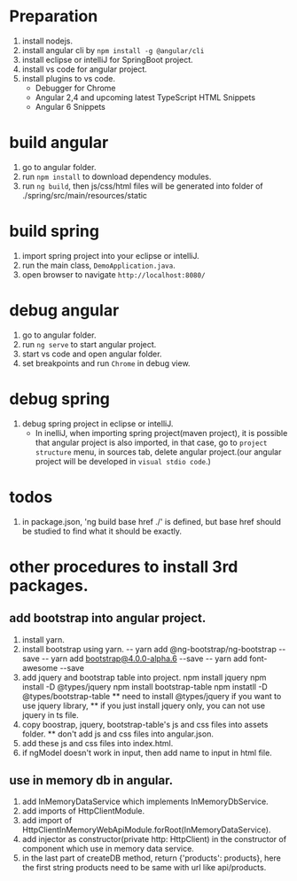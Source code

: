 # Preparation
1. install nodejs.
2. install angular cli by `npm install -g @angular/cli`
3. install eclipse or intelliJ for SpringBoot project.
4. install vs code for angular project.
5. install plugins to vs code.
   * Debugger for Chrome
   * Angular 2,4 and upcoming latest TypeScript HTML Snippets
   * Angular 6 Snippets

# build angular
1. go to angular folder.
2. run `npm install` to download dependency modules.
3. run `ng build`, then js/css/html files will be 
   generated into folder of ./spring/src/main/resources/static

# build spring 
1. import spring project into your eclipse or intelliJ.
2. run the main class, `DemoApplication.java`.
3. open browser to navigate `http://localhost:8080/`

# debug angular
1. go to angular folder.
2. run `ng serve` to start angular project.
3. start vs code and open angular folder.
4. set breakpoints and run `Chrome` in debug view.

# debug spring
1. debug spring project in eclipse or intelliJ.
    * In inelliJ, when importing spring project(maven project), it is possible that angular
      project is also imported, in that case, go to `project structure` menu, in sources tab, delete angular
      project.(our angular project will be developed in `visual stdio code`.)

# todos
1. in package.json, 'ng build base href ./' is defined, 
   but base href should be studied to find what it should be exactly.
   
#  other procedures to install 3rd packages.
## add bootstrap into angular project.
 1. install yarn.
 2. install bootstrap using yarn.
    -- yarn add @ng-bootstrap/ng-bootstrap --save
    -- yarn add bootstrap@4.0.0-alpha.6 --save
    -- yarn add font-awesome --save
 3. add jquery and bootstrap table into project.
   npm install jquery 
   npm install -D @types/jquery
   npm install bootstrap-table
   npm instatll -D @types/bootstrap-table
   ** need to install @types/jquery if you want to use jquery library,
   ** if you just install jquery only, you can not use jquery in ts file.
 4. copy boostrap, jquery, bootstrap-table's js and css files into assets folder.
   ** don't add js and css files into angular.json.
 5. add these js and css files into index.html.
 6. if ngModel doesn't work in input, then add name to input in html file.
## use in memory db in angular.
 1. add InMemoryDataService which implements InMemoryDbService.
 2. add imports of HttpClientModule.
 3. add import of HttpClientInMemoryWebApiModule.forRoot(InMemoryDataService).
 4. add injector as constructor(private http: HttpClient) in the constructor of component which use in memory data service.
 5. in the last part of createDB method, return {'products': products}, here the first string products need to be same with url like api/products.

